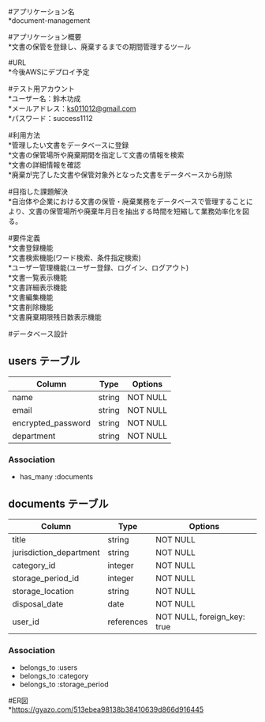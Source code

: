 #アプリケーション名  
*document-management  

#アプリケーション概要  
*文書の保管を登録し、廃棄するまでの期間管理するツール  

#URL  
*今後AWSにデプロイ予定  

#テスト用アカウント  
*ユーザー名：鈴木功成  
*メールアドレス：ks011012@gmail.com  
*パスワード：success1112  

#利用方法  
*管理したい文書をデータベースに登録  
*文書の保管場所や廃棄期間を指定して文書の情報を検索  
*文書の詳細情報を確認  
*廃棄が完了した文書や保管対象外となった文書をデータベースから削除  

#目指した課題解決  
*自治体や企業における文書の保管・廃棄業務をデータベースで管理することにより、文書の保管場所や廃棄年月日を抽出する時間を短縮して業務効率化を図る。    

#要件定義  
*文書登録機能  
*文書検索機能(ワード検索、条件指定検索)  
*ユーザー管理機能(ユーザー登録、ログイン、ログアウト)  
*文書一覧表示機能  
*文書詳細表示機能  
*文書編集機能  
*文書削除機能  
*文書廃棄期限残日数表示機能  

#データベース設計  

## users テーブル

| Column             | Type   | Options     |
| ------------------ | ------ | ----------- |
| name               | string | NOT NULL    |
| email              | string | NOT NULL    |
| encrypted_password | string | NOT NULL    |
| department         | string | NOT NULL    |

### Association

- has_many :documents

## documents テーブル

| Column                   | Type        | Options                      |
| ------------------------ | ----------- | --------------------------- |
| title                    | string      | NOT NULL                    |
| jurisdiction_department  | string      | NOT NULL                    |
| category_id              | integer     | NOT NULL                    |
| storage_period_id        | integer     | NOT NULL                    |
| storage_location         | string      | NOT NULL                    |
| disposal_date            | date        | NOT NULL                    |
| user_id                  | references  | NOT NULL, foreign_key: true |

### Association

- belongs_to :users
- belongs_to :category
- belongs_to :storage_period

#ER図  
*https://gyazo.com/513ebea98138b38410639d866d916445  